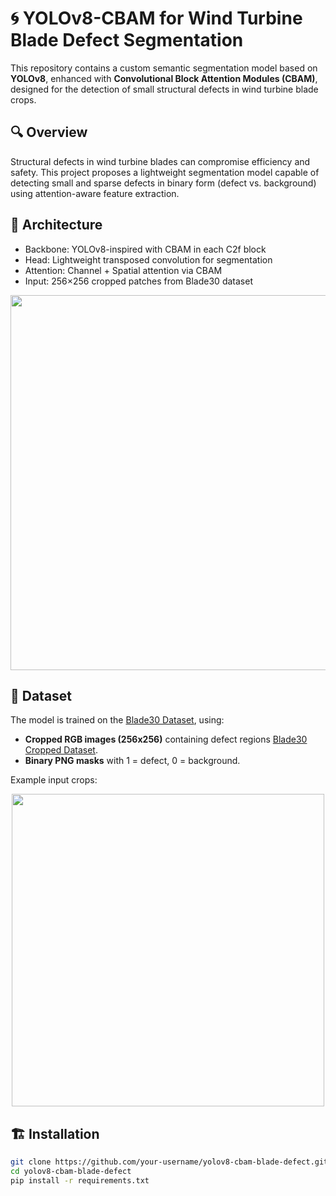 # 🌀 YOLOv8-CBAM for Wind Turbine Blade Defect Segmentation

This repository contains a custom semantic segmentation model based on **YOLOv8**, enhanced with **Convolutional Block Attention Modules (CBAM)**, designed for the detection of small structural defects in wind turbine blade crops.

## 🔍 Overview

Structural defects in wind turbine blades can compromise efficiency and safety. This project proposes a lightweight segmentation model capable of detecting small and sparse defects in binary form (defect vs. background) using attention-aware feature extraction.

## 🧠 Architecture

- Backbone: YOLOv8-inspired with CBAM in each C2f block
- Head: Lightweight transposed convolution for segmentation
- Attention: Channel + Spatial attention via CBAM
- Input: 256×256 cropped patches from Blade30 dataset

<p align="center">
  <img src="images/architecture_diagram.png" width="600"/>
</p>

## 📂 Dataset

The model is trained on the [Blade30 Dataset](https://github.com/cong-yang/Blade30), using:
- **Cropped RGB images (256x256)** containing defect regions [Blade30 Cropped Dataset](https://1drv.ms/u/c/f179880780519024/EaxA4fYH9yxJitjAVF6L3acB0v7-Xh6dLptHb6KDfXFR1A?e=MLFzcf).
- **Binary PNG masks** with 1 = defect, 0 = background.

Example input crops:

<p align="center">
  <img src="images/blade30_ex_images_crops.png" width="500"/>
</p>

## 🏗️ Installation

```bash
git clone https://github.com/your-username/yolov8-cbam-blade-defect.git
cd yolov8-cbam-blade-defect
pip install -r requirements.txt
